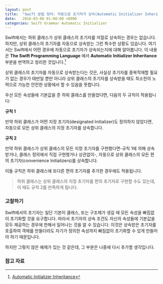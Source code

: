 ```yaml
---
layout: post
title:  "Swift 문법 정리: 자동으로 초기자가 상속(Automatic Initializer Inheritance)되는 상황 알아보기"
date:   2016-03-08 01:00:00 +0900
categories: Swift Grammar Automatic Initializer
---
```


Swift에서는 하위 클래스가 상위 클래스의 초기자를 저절로 상속하는 경우는 없습니다. 하지만, 상위 클래스의 초기자를 자동으로 상속받는 그런 특수한 상황도 있습니다. 여기서는 Swift에서 어떤 경우에 자동으로 초기자가 상속되는지에 대해 알아봅니다. 이 내용은 **The Swift Programming Language** 에서 **Automatic Initializer Inheritance** 부분을 번역하고 정리한 것입니다.[^Automatic]

상위 클래스의 초기자를 자동으로 상속받는다는 것은, 사실상 초기자를 중복적재할 필요가 없는 경우가 태반일 뿐만 아니라 상위 클래스의 초기자를 상속받을 때도 최소한의 노력으로 가능한 안전한 상황에서 할 수 있음을 뜻합니다.

우선 모든 속성들에 기본값을 준 하위 클래스를 만들었다면, 다음의 두 규칙이 적용됩니다:

**규칙 1**

만약 하위 클래스가 어떤 지정 초기자(designated Initializer)도 정의하지 않았다면, 자동으로 모든 상위 클래스의 지정 초기자를 상속합니다.

**규칙 2**

만약 하위 클래스가 상위 클래스의 모든 지정 초기자를 구현했다면-규칙 1에 의해 상속받거나, 클래스 정의에서 직접 구현했거나 상관없이-, 자동으로 상위 클래스의 모든 편의 초기자(convenience Initializers)를 상속합니다.

이들 규칙은 하위 클래스에 또다른 편의 초기자를 추가한 경우에도 적용됩니다.

> 하위 클래스는 상위 클래스의 지정 초기자를 편의 초기자로 구현할 수도 있는데, 이 때도 규칙 2를 만족하게 됩니다.


### 고찰하기

Swift에서의 초기자는 일단 기본이 클래스, 또는 구조체가 생길 때 모든 속성을 빠짐없이 초기화할 것을 요구합니다. 따라서 초기자의 상속 조건도 자신의 속성들에 기본값을 모두 제공하는 경우에 한해서 일어나는 것을 알 수 있습니다. 이것은 상속받은 초기자를 호출하여 객체를 만들더라도 자기가 정의한 속성까지 빠짐없이 초기화할 수 있게 만들어야 하기 때문입니다.

하지만 그렇지 않은 예제가 있는 것 같은데, 그 부분은 나중에 다시 추가할 생각입니다.

### 참고 자료

[^Automatic]: [Automatic Initializer Inheritance](https://developer.apple.com/library/ios/documentation/Swift/Conceptual/Swift_Programming_Language/Initialization.html#//apple_ref/doc/uid/TP40014097-CH18-ID203)

